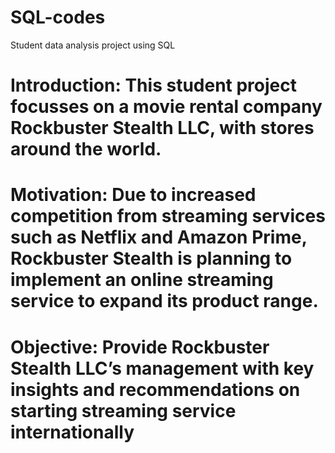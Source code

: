 # SQL-codes
Student data analysis project using SQL
# Introduction: This student project focusses on a movie rental company Rockbuster Stealth LLC, with stores around the world.
# Motivation: Due to increased competition from streaming services such as Netflix and Amazon Prime, Rockbuster Stealth is planning to implement an online streaming service to expand its product range.
# Objective: Provide Rockbuster Stealth LLC’s management with key insights and recommendations on starting streaming service internationally
